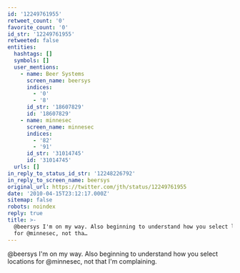 ```yaml
---
id: '12249761955'
retweet_count: '0'
favorite_count: '0'
id_str: '12249761955'
retweeted: false
entities:
  hashtags: []
  symbols: []
  user_mentions:
    - name: Beer Systems
      screen_name: beersys
      indices:
        - '0'
        - '8'
      id_str: '18607829'
      id: '18607829'
    - name: minnesec
      screen_name: minnesec
      indices:
        - '82'
        - '91'
      id_str: '31014745'
      id: '31014745'
  urls: []
in_reply_to_status_id_str: '12248226792'
in_reply_to_screen_name: beersys
original_url: https://twitter.com/jth/status/12249761955
date: '2010-04-15T23:12:17.000Z'
sitemap: false
robots: noindex
reply: true
title: >-
  @beersys I'm on my way. Also beginning to understand how you select locations
  for @minnesec, not tha…
---
```


@beersys I'm on my way. Also beginning to understand how you select locations for @minnesec, not that I'm complaining.